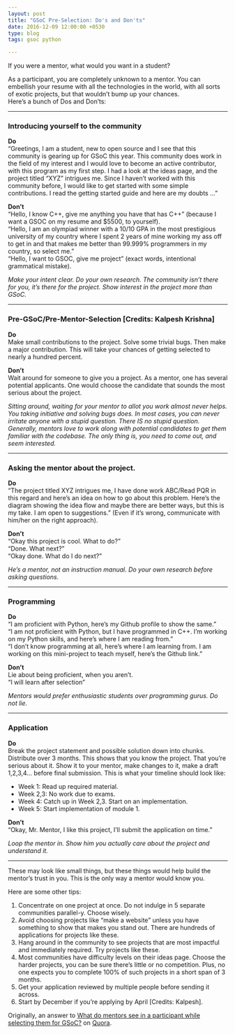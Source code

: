 ```yaml
---
layout: post
title: "GSoC Pre-Selection: Do's and Don'ts"
date: 2016-12-09 12:00:00 +0530
type: blog
tags: gsoc python

---
```


If you were a mentor, what would you want in a student?

As a participant, you are completely unknown to a mentor. You can embellish your resume with all the technologies in the world, with all sorts of exotic projects, but that wouldn’t bump up your chances.     
Here’s a bunch of Dos and Don’ts:

---

### Introducing yourself to the community    
**Do**    
“Greetings, I am a student, new to open source and I see that this community is gearing up for GSoC this year. This community does work in the field of my interest and I would love to become an active contributor, with this program as my first step. I had a look at the ideas page, and the project titled “XYZ” intrigues me. Since I haven’t worked with this community before, I would like to get started with some simple contributions. I read the getting started guide and here are my doubts …”    

**Don’t**    
“Hello, I know C++, give me anything you have that has C++” (because I want a GSOC on my resume and $5500, to yourself).     
“Hello, I am an olympiad winner with a 10/10 GPA in the most prestigious university of my country where I spent 2 years of mine working my ass off to get in and that makes me better than 99.999% programmers in my country, so select me.”    
“Hello, I want to GSOC, give me project” (exact words, intentional grammatical mistake).     

*Make your intent clear. Do your own research. The community isn’t there for you, it’s there for the project. Show interest in the project more than GSoC.*

---

### Pre-GSoC/Pre-Mentor-Selection [Credits: Kalpesh Krishna]    
**Do**    
Make small contributions to the project. Solve some trivial bugs. Then make a major contribution. This will take your chances of getting selected to nearly a hundred percent.    

**Don’t**    
Wait around for someone to give you a project. As a mentor, one has several potential applicants. One would choose the candidate that sounds the most serious about the project.    

*Sitting around, waiting for your mentor to allot you work almost never helps. You taking initiative and solving bugs does. In most cases, you can never irritate anyone with a stupid question. There IS no stupid question. Generally, mentors love to work along with potential candidates to get them familiar with the codebase. The only thing is, you need to come out, and seem interested.*

---

### Asking the mentor about the project.    
**Do**    
“The project titled XYZ intrigues me, I have done work ABC/Read PQR in this regard and here’s an idea on how to go about this problem. Here’s the diagram showing the idea flow and maybe there are better ways, but this is my take. I am open to suggestions.” (Even if it’s wrong, communicate with him/her on the right approach).    

**Don’t**    
“Okay this project is cool. What to do?”    
“Done. What next?”    
“Okay done. What do I do next?”    

*He’s a mentor, not an instruction manual. Do your own research before asking questions.*    

---

### Programming    
**Do**    
“I am proficient with Python, here’s my Github profile to show the same.”    
“I am not proficient with Python, but I have programmed in C++. I’m working on my Python skills, and here’s where I am reading from.”    
“I don’t know programming at all, here’s where I am learning from. I am working on this mini-project to teach myself, here’s the Github link.”    

**Don’t**    
Lie about being proficient, when you aren’t.    
“I will learn after selection”    

*Mentors would prefer enthusiastic students over programming gurus. Do not lie.*    

---

### Application    
**Do**    
Break the project statement and possible solution down into chunks. Distribute over 3 months. This shows that you know the project. That you’re serious about it. Show it to your mentor, make changes to it, make a draft 1,2,3,4… before final submission. This is what your timeline should look like:    
- Week 1: Read up required material.    
- Week 2,3: No work due to exams.    
- Week 4: Catch up in Week 2,3. Start on an implementation.    
- Week 5: Start implementation of module 1.   

**Don’t**    
“Okay, Mr. Mentor, I like this project, I’ll submit the application on time.”   

*Loop the mentor in. Show him you actually care about the project and understand it.*    

---

These may look like small things, but these things would help build the mentor’s trust in you. This is the only way a mentor would know you.

Here are some other tips:    

1. Concentrate on one project at once. Do not indulge in 5 separate communities parallel-y. Choose wisely.
2. Avoid choosing projects like “make a website” unless you have something to show that makes you stand out. There are hundreds of applications for projects like these.
3. Hang around in the community to see projects that are most impactful and immediately required. Try projects like these.
4. Most communities have difficulty levels on their ideas page. Choose the harder projects, you can be sure there’s little or no competition. Plus, no one expects you to complete 100% of such projects in a short span of 3 months.
5. Get your application reviewed by multiple people before sending it across.
6. Start by December if you’re applying by April [Credits: Kalpesh].

Originally, an answer to [What do mentors see in a participant while selecting them for GSoC?](https://www.quora.com/What-do-mentors-see-in-a-participant-while-selecting-them-for-GSoC-What-skills-should-a-participant-posses-and-how-is-selection-done) on [Quora](https://www.quora.com/).